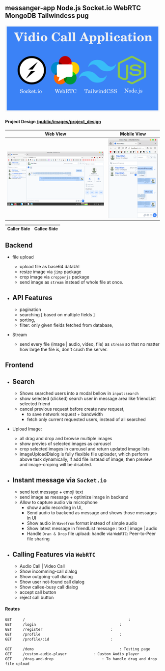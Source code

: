 ## messanger-app Node.js Socket.io WebRTC MongoDB Tailwindcss pug

![webRTC-banner.png](https://github.com/JavaScriptForEverything/messenger/blob/master/public/images/webRTC-banner.png)



#### Project Design 	[/public/images/project_design](https://github.com/JavaScriptForEverything/messenger/tree/master/public/images/project_design)


| Web View            	| Mobile View            |
| ---------------------- | ---------------------- |
| ![web-view](https://github.com/JavaScriptForEverything/messenger/blob/master/public/images/project_design/page/web/home-page.png) | ![mobile-view](https://github.com/JavaScriptForEverything/messenger/blob/master/public/images/project_design/page/mobile/home-page-with-left-panel.png) | 



| Caller Side            | Callee Side            |
| ---------------------- | ---------------------- |



## Backend
- file upload
	- upload file as base64 dataUrl 
	- resize image via `jimp` package
	- crop image via `cropperjs` package
	- send image as `stream` instead of whole file at once.

- API Features
	- 
	- pagination
	- searching 	[ based on multiple fields ]
	- sorting,
	- filter: only given fields fetched from database,

- Stream
	- send every file (image | audio, video, file) as `stream` so that no matter how large the file is, don't crush the server.





## Frontend
- Search
	- 
	- Shows searched users into a modal bellow in `input:search`
	- show selected (clicked) search user in message area like friendList selected friend
	- cancel previous request before create new request, 
		- to save network request + bandwidth
		- fetch only current requested users, instead of all searched 

- Upload Image:
	- all drag and drop and browse multiple images
	- show previes of selected images as carousel
	- crop selected images in carousel and return updated image lists
	- imageUploadDialog is fully flexible file uploader, which perform above task dynamically, if add file instead of image, then preview and image-croping will be disabled. 


- Instant message via `Socket.io`
	- 
	- send text message + emoji text 
	- send image as message + optimize image in backend
	- Allow to capture audio via microphone
		- show audio recording in UI, 
		- Send audio to backend as message and shows those messages in UI
		- Show audio in `Wavefrom` format instead of simple audio 
		- Show latest message in friendList message : text | image | audio 
		- Handle `Dran & Drop` file upload: handle via `WebRTC`: Peer-to-Peer file sharing


- Calling Features via `WebRTC`
	- 
	- Audio Call | Video Call
	- Show incomming-call dialog
	- Show outgoing-call dialog
	- Show user not-found call dialog
	- Show callee-busy call dialog
	- accept call button
	- reject call button



#### Routes
```
GET 	/ 												: 
GET 	/login 										: 
GET 	/register 								: 
GET 	/profile 									:
GET 	/profile/:id 							:

GET 	/demo 	 									: Testing page
GET 	/custom-audio-player 	 		: Custom Audio player 
GET 	/drag-and-drop 	 					: To handle drag and drop file upload
```

